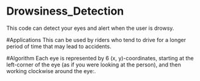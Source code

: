 # Drowsiness_Detection
This code can detect your eyes and alert when the user is drowsy.

#Applications
This can be used by riders who tend to drive for a longer period of time that may lead to accidents.

#Algorithm
Each eye is represented by 6 (x, y)-coordinates, starting at the left-corner of the eye (as if you were looking at the person), and then working clockwise around the eye:.
